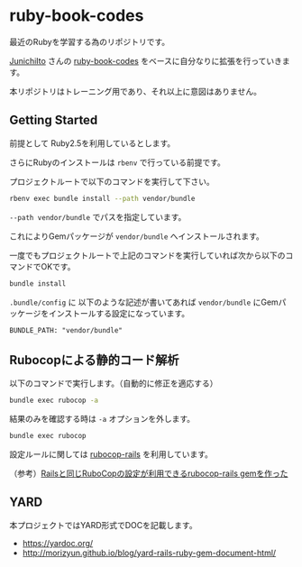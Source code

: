 # ruby-book-codes

最近のRubyを学習する為のリポジトリです。

[JunichiIto](https://github.com/JunichiIto) さんの [ruby-book-codes](https://github.com/JunichiIto/ruby-book-codes) をベースに自分なりに拡張を行っていきます。

本リポジトリはトレーニング用であり、それ以上に意図はありません。

## Getting Started

前提として Ruby2.5を利用しているとします。

さらにRubyのインストールは `rbenv` で行っている前提です。

プロジェクトルートで以下のコマンドを実行して下さい。

```bash
rbenv exec bundle install --path vendor/bundle
```

`--path vendor/bundle` でパスを指定しています。

これによりGemパッケージが `vendor/bundle` へインストールされます。

一度でもプロジェクトルートで上記のコマンドを実行していれば次から以下のコマンドでOKです。

```bash
bundle install
```

`.bundle/config` に 以下のような記述が書いてあれば `vendor/bundle` にGemパッケージをインストールする設定になっています。

```text
BUNDLE_PATH: "vendor/bundle"
```

## Rubocopによる静的コード解析

以下のコマンドで実行します。（自動的に修正を適応する）

```bash
bundle exec rubocop -a
```

結果のみを確認する時は `-a` オプションを外します。

```bash
bundle exec rubocop
```

設定ルールに関しては [rubocop-rails](https://github.com/toshimaru/rubocop-rails) を利用しています。

（参考）[Railsと同じRuboCopの設定が利用できるrubocop-rails gemを作った](http://blog.toshimaru.net/rubocop-rails/)

## YARD

本プロジェクトではYARD形式でDOCを記載します。

- https://yardoc.org/
- http://morizyun.github.io/blog/yard-rails-ruby-gem-document-html/
